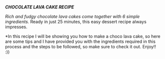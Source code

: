 **_CHOCOLATE LAVA CAKE RECIPE_**

_Rich and fudgy chocolate lava cakes come together with 6 simple ingredients._
Ready in just 25 minutes, this easy dessert recipe always impresses. 

*In this recipe I will be showing you how to make a choco lava cake, so here are some tips and I have provided you with the ingredients required in this process and the steps to be followed, so make sure to check it out. Enjoy!! :))